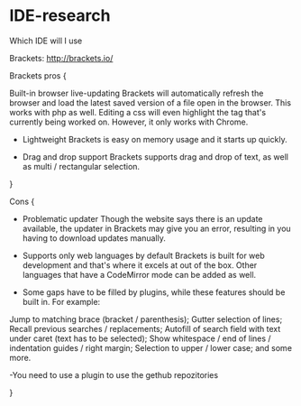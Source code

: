 # IDE-research
Which IDE will I use

Brackets: http://brackets.io/

Brackets pros {

Built-in browser live-updating
Brackets will automatically refresh the browser and load the latest saved version of a file open in the browser. This works with php as well. 
Editing a css will even highlight the tag that's currently being worked on. However, it only works with Chrome.

- Lightweight
Brackets is easy on memory usage and it starts up quickly.


- Drag and drop support
Brackets supports drag and drop of text, as well as multi / rectangular selection.

}

Cons {

- Problematic updater
Though the website says there is an update available, the updater in Brackets may give you an error, resulting in you having to download updates manually.

- Supports only web languages by default <but>
Brackets is built for web development and that's where it excels at out of the box. Other languages that have a CodeMirror mode can be added as well.
<and language support plugins can be added>

- Some gaps have to be filled by plugins, while these features should be built in.
For example:

Jump to matching brace (bracket / parenthesis);
Gutter selection of lines;
Recall previous searches / replacements;
Autofill of search field with text under caret (text has to be selected);
Show whitespace / end of lines / indentation guides / right margin;
Selection to upper / lower case;
and some more.

-You need to use a plugin to use the gethub repozitories 

}


